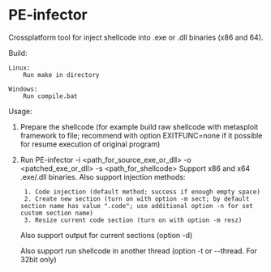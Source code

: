 # PE-infector
Crossplatform tool for inject shellcode into .exe or .dll binaries (x86 and 64).

Build:

	Linux:
		Run make in directory
	
	Windows:
		Run compile.bat

Usage:

1. Prepare the shellcode (for example build raw shellcode with metasploit framework to file; recommend with option EXITFUNC=none if it possible for resume execution of original program)
2. Run PE-infector -i <path_for_source_exe_or_dll> -o <patched_exe_or_dll> -s <path_for_shellcode>
	Support x86 and x64 .exe/.dll binaries. 
	Also support injection methods:
	
		1. Code injection (default method; success if enough empty space)
		2. Create new section (turn on with option -m sect; by default section name has value ".code"; use additional option -n for set custom section name)
		3. Resize current code section (turn on with option -m resz)
		
	Also support output for current sections (option -d)
	
	Also support run shellcode in another thread (option -t or --thread. For 32bit only)
